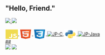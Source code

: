 ## "Hello, Friend."

<div>
  <a href="https://github.com/joaopcosta-jp">
  <img height="180em" src="https://github-readme-stats.vercel.app/api?username=joaopcosta-jp&show_icons=true&theme=chartreuse-dark&include_all_commits=true&count_private=true"/>
  <img height="180em" src="https://github-readme-stats.vercel.app/api/top-langs/?username=joaopcosta-jp&layout=compact&langs_count=7&theme=chartreuse-dark"/>
</div>
  <div style="display: inline_block"><br>
  <img align="center" alt="JP-Js" height="30" width="40" src="https://raw.githubusercontent.com/devicons/devicon/master/icons/javascript/javascript-plain.svg">
  <img align="center" alt="JP-HTML" height="30" width="40" src="https://raw.githubusercontent.com/devicons/devicon/master/icons/html5/html5-original.svg">
  <img align="center" alt="JP-CSS" height="30" width="40" src="https://raw.githubusercontent.com/devicons/devicon/master/icons/css3/css3-original.svg">
  <img align="center" alt="JP-C" height="30" width="40" src="https://svgshare.com/i/_Uq.svg">
  <img align="center" alt="JP-Python" height="30" width="40" src="https://raw.githubusercontent.com/devicons/devicon/master/icons/python/python-original.svg">
  <img align="center" alt="JP-Java" height="30" width="40" src="https://cdn.jsdelivr.net/gh/devicons/devicon/icons/c/c-plain.svg"/>
</div>
  ##
  <div>
  <a href="https://www.instagram.com/joaopcosta.jp/?hl=pt-br" target="_blank"><img src="https://img.shields.io/badge/-Instagram-%23E4405F?style=for-the-badge&logo=instagram&logoColor=white" target="_blank"></a>
  <a href = "mailto:joaopedro08costa@hotmail.com"><img src="https://img.shields.io/badge/Microsoft_Outlook-0078D4?style=for-the-badge&logo=microsoft-outlook&logoColor=white" target="_blank"></a>
  </div>
